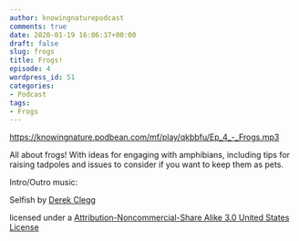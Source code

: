 ```yaml
---
author: knowingnaturepodcast
comments: true
date: 2020-01-19 16:06:37+00:00
draft: false
slug: frogs
title: Frogs!
episode: 4
wordpress_id: 51
categories:
- Podcast
tags:
- Frogs
---
```


https://knowingnature.podbean.com/mf/play/qkbbfu/Ep_4_-_Frogs.mp3

All about frogs! With ideas for engaging with amphibians, including tips for
raising tadpoles and issues to consider if you want to keep them as pets.

Intro/Outro music:

Selfish by [Derek Clegg](http://freemusicarchive.org/music/Derek_Clegg/)

licensed under a [Attribution-Noncommercial-Share Alike 3.0 United States License](http://creativecommons.org/licenses/by-nc-sa/3.0/us/)

